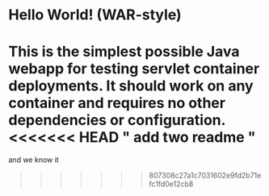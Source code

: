 Hello World! (WAR-style)
===============

This is the simplest possible Java webapp for testing servlet container deployments.  It should work on any container and requires no other dependencies or configuration.
<<<<<<< HEAD
" add two readme " 
=======
and we know it 
>>>>>>> 807308c27a1c7031602e9fd2b71efc1fd0e12cb8
